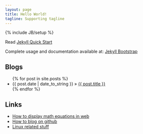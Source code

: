 ```yaml
---
layout: page
title: Hello World!
tagline: Supporting tagline
---
```

{% include JB/setup %}

Read [Jekyll Quick Start](http://jekyllbootstrap.com/usage/jekyll-quick-start.html)

Complete usage and documentation available at: [Jekyll Bootstrap](http://jekyllbootstrap.com)
    
## Blogs
<ul class="posts">
  {% for post in site.posts %}
    <li><span>{{ post.date | date_to_string }}</span> &raquo; <a href="{{ BASE_PATH }}{{ post.url }}">{{ post.title }}</a></li>
  {% endfor %}
</ul>

## Links
<ul class="simple">
	<li> <a href="html/mathequations.html">How to display math equations in web</a></li>
	<li> <a href="html/githubblog.html">How to blog on github</a></li>
	<li> <a href="html/linux.html">Linux related stuff</a></li>
</ul>
